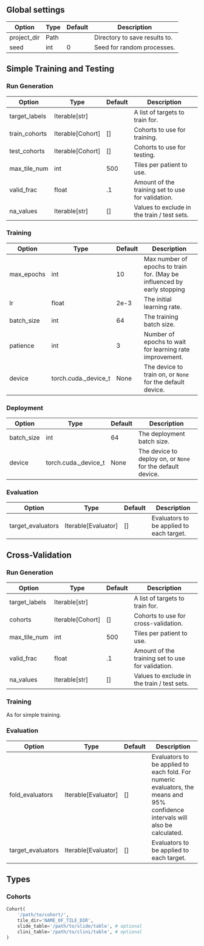 ## Global settings

| Option        | Type | Default | Description                   |
|---------------|------|---------|-------------------------------|
| project_dir   | Path |         | Directory to save results to. |
| seed          | int  | 0       | Seed for random processes.    |


## Simple Training and Testing

### Run Generation

| Option        | Type             | Default | Description                     |
|---------------|------------------|---------|---------------------------------|
| target_labels | Iterable[str]    |         | A list of targets to train for. |
| train_cohorts | Iterable[Cohort] | []      | Cohorts to use for training.    |
| test_cohorts  | Iterable[Cohort] | []      | Cohorts to use for testing.     |
| max_tile_num  | int              | 500     | Tiles per patient to use.       |
| valid_frac    | float            | .1      | Amount of the training set to use for validation. |
| na_values     | Iterable[str]    | []      | Values to exclude in the train / test sets. |

### Training

| Option     | Type                 | Default | Description                |
|------------|----------------------|---------|----------------------------|
| max_epochs | int                  | 10      | Max number of epochs to train for. (May be influenced by early stopping |
| lr         | float                | 2e-3    | The initial learning rate. |
| batch_size | int                  | 64      | The training batch size. |
| patience   | int                  | 3       | Number of epochs to wait for learning rate improvement. |
| device     | torch.cuda._device_t | None    | The device to train on, or `None` for the default device. |

### Deployment

| Option     | Type                 | Default | Description                |
|------------|----------------------|---------|----------------------------|
| batch_size | int                  | 64      | The deployment batch size. |
| device     | torch.cuda._device_t | None    | The device to deploy on, or `None` for the default device. |

### Evaluation

| Option            | Type                | Default | Description |
|-------------------|---------------------|---------|-------------|
| target_evaluators | Iterable[Evaluator] | []      | Evaluators to be applied to each target. |


## Cross-Validation

### Run Generation

| Option        | Type             | Default | Description               |
|---------------|------------------|---------|---------------------------|
| target_labels | Iterable[str]    |         | A list of targets to train for. |
| cohorts       | Iterable[Cohort] | []      | Cohorts to use for cross-validation. |
| max_tile_num  | int              | 500     | Tiles per patient to use. |
| valid_frac    | float            | .1      | Amount of the training set to use for validation. |
| na_values     | Iterable[str]    | []      | Values to exclude in the train / test sets. |

### Training

As for simple training.

### Evaluation

| Option            | Type                | Default | Description |
|-------------------|---------------------|---------|-------------|
| fold_evaluators   | Iterable[Evaluator] | []      | Evaluators to be applied to each fold. For numeric evaluators, the means and 95% confidence intervals will also be calculated. |
| target_evaluators | Iterable[Evaluator] | []      | Evaluators to be applied to each target. |

## Types

### Cohorts

```python
Cohort(
    '/path/to/cohort/',
    tile_dir='NAME_OF_TILE_DIR',
    slide_table='/path/to/slide/table', # optional
    clini_table='/path/to/clini/table', # optional
)
```